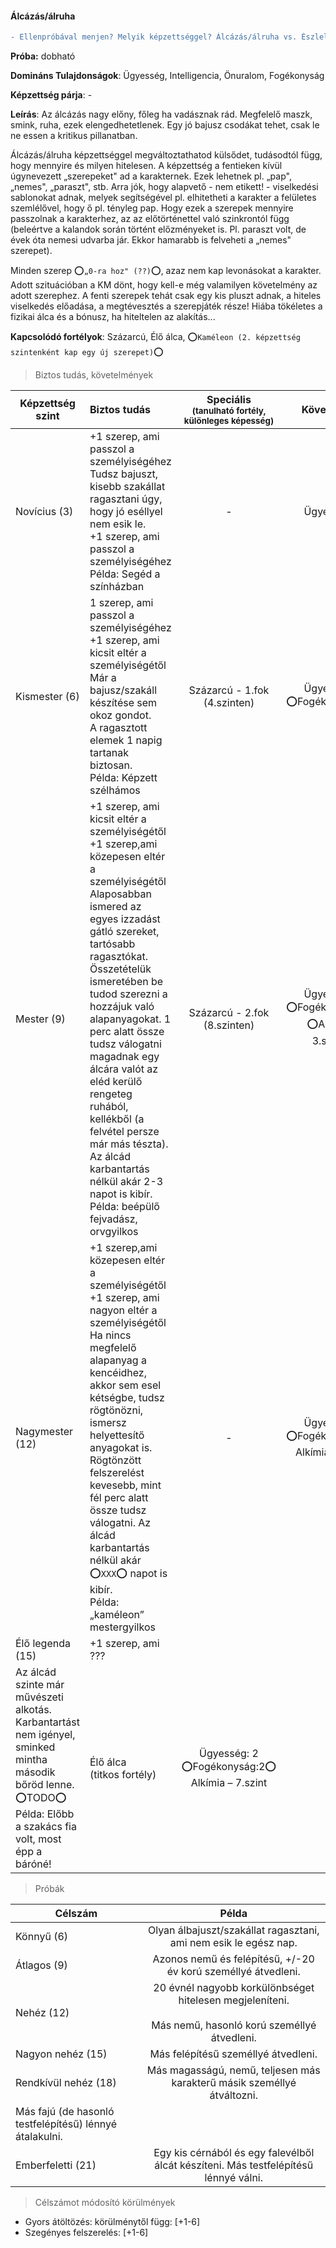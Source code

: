 #### Álcázás/álruha

````diff
- Ellenpróbával menjen? Melyik képzettséggel? Álcázás/álruha vs. Észlelés VAGY Emberismeret??
````

**Próba:** dobható

**Domináns Tulajdonságok**: Ügyesség, Intelligencia, Önuralom,
Fogékonyság

**Képzettség párja**: -

**Leírás**: Az álcázás nagy előny, főleg ha vadásznak rád. Megfelelő maszk, smink, ruha, ezek elengedhetetlenek. Egy jó bajusz csodákat tehet, csak le ne essen a kritikus pillanatban.

Álcázás/álruha képzettséggel megváltoztathatod külsődet, tudásodtól függ, hogy mennyire és milyen hitelesen. A képzettség a fentieken kívül úgynevezett „szerepeket" ad a karakternek. Ezek lehetnek pl. „pap", „nemes", „paraszt", stb. Arra jók, hogy alapvető - nem etikett! - viselkedési sablonokat adnak, melyek segítségével pl. elhitetheti a karakter a felületes szemlélővel, hogy ő pl. tényleg pap. Hogy ezek a szerepek mennyire passzolnak a karakterhez, az az előtörténettel való szinkrontól függ (beleértve a kalandok során történt előzményeket is. Pl. paraszt volt, de évek óta nemesi udvarba jár. Ekkor hamarabb is felveheti a „nemes" szerepet).

Minden szerep ⭕`„0-ra hoz" (??)`⭕, azaz nem kap levonásokat a karakter.
Adott szituációban a KM dönt, hogy kell-e még valamilyen követelmény az
adott szerephez. A fenti szerepek tehát csak egy kis pluszt adnak, a
hiteles viselkedés előadása, a megtévesztés a szerepjáték része! Hiába
tökéletes a fizikai álca és a bónusz, ha hiteltelen az alakítás\...

**Kapcsolódó fortélyok**: Százarcú, Élő álca, ⭕`Kaméleon (2. képzettség szintenként kap egy új szerepet)`⭕

> Biztos tudás, követelmények

| Képzettség szint | Biztos tudás  | Speciális <br /> <sub>(tanulható fortély, különleges  képesség)</sub> | Követelmény |
| ----- | :----- | :-----: | :-----: |
| Novícius (3)     | +1 szerep, ami passzol a személyiségéhez <br /> Tudsz bajuszt, kisebb szakállat ragasztani úgy, hogy jó eséllyel nem esik le. <br />+1 szerep, ami passzol a személyiségéhez <br />Példa: Segéd a színházban | - | Ügyesség: 0 |
| Kismester (6)    | 1 szerep, ami passzol a személyiségéhez<br />+1 szerep, ami kicsit eltér a személyiségétől<br />Már a bajusz/szakáll készítése sem okoz gondot.<br />A ragasztott elemek 1 napig tartanak biztosan.<br />Példa: Képzett szélhámos  | Százarcú - 1.fok (4.szinten) | Ügyesség: 0<br />⭕Fogékonyság:0⭕ |
| Mester (9)       | +1 szerep, ami kicsit eltér a személyiségétől<br />+1 szerep,ami közepesen eltér a személyiségétől<br />Alaposabban ismered az egyes izzadást gátló szereket, tartósabb ragasztókat. Összetételük ismeretében be tudod szerezni a hozzájuk való alapanyagokat. 1 perc alatt össze tudsz válogatni magadnak egy álcára valót az eléd kerülő rengeteg ruhából, kellékből (a felvétel persze már más tészta).<br />Az álcád karbantartás nélkül akár 2-3 napot is kibír.<br />Példa: beépülő fejvadász, orvgyilkos    | Százarcú - 2.fok (8.szinten) | Ügyesség: 1<br />⭕Fogékonyság:1⭕<br />⭕Alkímia – 3.szint⭕ |
| Nagymester (12)  | +1 szerep,ami közepesen eltér a személyiségétől<br />+1 szerep, ami nagyon eltér a személyiségétől<br />Ha nincs megfelelő alapanyag a kencéidhez, akkor sem esel kétségbe, tudsz rögtönözni, ismersz helyettesítő anyagokat is. Rögtönzött felszerelést kevesebb, mint fél perc alatt össze tudsz válogatni. Az álcád karbantartás nélkül akár ⭕`XXX`⭕ napot is kibír.<br />Példa: „kaméleon” mestergyilkos   | - | Ügyesség: 1<br />⭕Fogékonyság:1⭕<br />Alkímia – 5.szint |
| Élő legenda (15) | +1 szerep, ami ???
Az álcád szinte már művészeti alkotás. Karbantartást nem igényel, sminked mintha második bőröd lenne. ⭕TODO⭕<br />Példa: Előbb a szakács fia volt, most épp a báróné!  | Élő álca<br />(titkos fortély) | Ügyesség: 2<br />⭕Fogékonyság:2⭕<br />Alkímia – 7.szint |

> Próbák

| Célszám | Példa  |
| ----------- | :-----------: |
| Könnyű       (6)  | Olyan álbajuszt/szakállat ragasztani, ami nem esik le egész nap.  |
| Átlagos      (9)  |Azonos nemű és felépítésű, +/-20 év korú személlyé átvedleni.      |
| Nehéz        (12) | 20 évnél nagyobb korkülönbséget hitelesen megjeleníteni. <br /><br />Más nemű, hasonló korú személlyé átvedleni. |
| Nagyon nehéz (15) | Más felépítésű személlyé átvedleni. |
| Rendkívül nehéz (18) | Más magasságú, nemű, teljesen más karakterű másik személlyé átváltozni.
Más fajú (de hasonló testfelépítésű) lénnyé átalakulni. |
| Emberfeletti (21) | Egy kis cérnából és egy falevélből álcát készíteni. Más testfelépítésű lénnyé válni. |

> Célszámot módosító körülmények

- Gyors átöltözés: körülménytől függ: \[+1-6\]
- Szegényes felszerelés: \[+1-6\]
